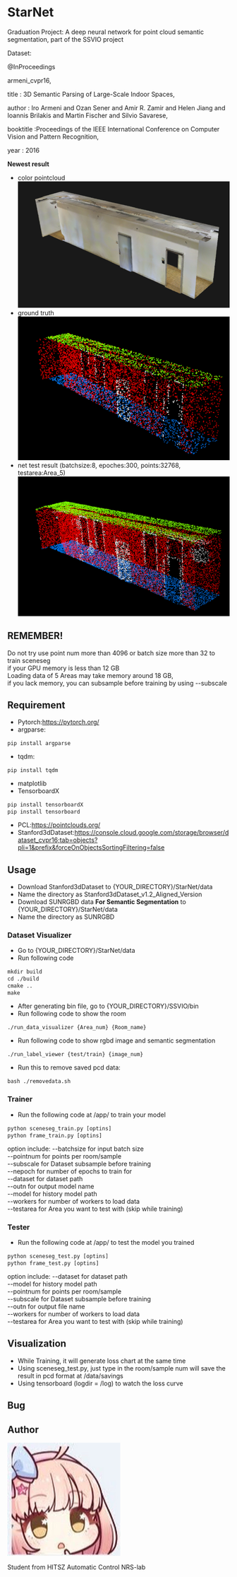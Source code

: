 # StarNet
Graduation Project: A deep neural network for point cloud semantic segmentation, part of the SSVIO project

Dataset:

@InProceedings

armeni_cvpr16,

title     : 3D Semantic Parsing of Large-Scale Indoor Spaces,

author    : Iro Armeni and Ozan Sener and Amir R. Zamir and Helen Jiang and Ioannis Brilakis and Martin Fischer and Silvio Savarese,

booktitle :Proceedings of the IEEE International Conference on Computer Vision and Pattern Recognition,

year      : 2016

**Newest result**

* color pointcloud  
![color.png](https://github.com/StarRealMan/StarNet/blob/main/images/color.png?raw=true)
* ground truth  
![gt.png](https://github.com/StarRealMan/StarNet/blob/main/images/gt.png?raw=true)
* net test result (batchsize:8, epoches:300, points:32768, testarea:Area_5)  
![test.png](https://github.com/StarRealMan/StarNet/blob/main/images/test.png?raw=true)

## REMEMBER!
Do not try use point num more than 4096 or batch size more than 32 to train sceneseg  
if your GPU memory is less than 12 GB  
Loading data of 5 Areas may take memory around 18 GB,  
if you lack memory, you can subsample before training by using --subscale

## Requirement
* Pytorch:<https://pytorch.org/>
* argparse:
```
pip install argparse
```
* tqdm:
```
pip install tqdm
```
* matplotlib
* TensorboardX
```
pip install tensorboardX
pip install tensorboard
```
* PCL:<https://pointclouds.org/>
* Stanford3dDataset:<https://console.cloud.google.com/storage/browser/dataset_cvpr16;tab=objects?pli=1&prefix&forceOnObjectsSortingFiltering=false>

## Usage

* Download Stanford3dDataset to {YOUR_DIRECTORY}/StarNet/data
* Name the directory as Stanford3dDataset_v1.2_Aligned_Version
* Download SUNRGBD data **For Semantic Segmentation** to {YOUR_DIRECTORY}/StarNet/data
* Name the directory as SUNRGBD

### Dataset Visualizer
* Go to {YOUR_DIRECTORY}/StarNet/data
* Run following code
```
mkdir build
cd ./build
cmake ..
make
```
* After generating bin file, go to {YOUR_DIRECTORY}/SSVIO/bin
* Run following code to show the room
```
./run_data_visualizer {Area_num} {Room_name}
```
* Run following code to show rgbd image and semantic segmentation
```
./run_label_viewer {test/train} {image_num}
```
* Run this to remove saved pcd data:
```
bash ./removedata.sh
```

### Trainer
* Run the following code at /app/ to train your model
```
python sceneseg_train.py [optins]
python frame_train.py [optins]
```
option include:
--batchsize for input batch size  
--pointnum for points per room/sample  
--subscale for Dataset subsample before training  
--nepoch for number of epochs to train for  
--dataset for dataset path  
--outn for output model name  
--model for history model path  
--workers for number of workers to load data  
--testarea for Area you want to test with (skip while training)

### Tester
* Run the following code at /app/ to test the model you trained
```
python sceneseg_test.py [optins]
python frame_test.py [optins]
```
option include:
--dataset for dataset path  
--model for history model path  
--pointnum for points per room/sample  
--subscale for Dataset subsample before training  
--outn for output file name  
--workers for number of workers to load data  
--testarea for Area you want to test with (skip while training)

## Visualization
* While Training, it will generate loss chart at the same time
* Using sceneseg_test.py, just type in the room/sample num will save the result in pcd format at /data/savings
* Using tensorboard (logdir = /log) to watch the loss curve

## Bug



## Author

![avatar.png](https://github.com/StarRealMan/StarNet/blob/main/images/avatar.png?raw=true)

Student from HITSZ Automatic Control NRS-lab

